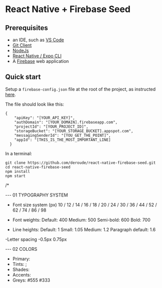# React Native + Firebase Seed

## Prerequisites

- an IDE, such as [VS Code](https://code.visualstudio.com/)
- [Git Client](https://git-scm.com/download/win)
- [NodeJs](https://nodejs.org/en/)
- [React Native / Expo CLI](https://reactnative.dev/docs/environment-setup)
- A [Firebase](https://firebase.google.com/docs/web/setup) web application

## Quick start

Setup a `firebase-config.json` file at the root of the project, as instructed [here](https://docs.expo.dev/guides/using-firebase/).

The file should look like this:

```
{
    "apiKey": "[YOUR_API_KEY]",
    "authDomain": "[YOUR_DOMAIN].firebaseapp.com",
    "projectId": "[YOUR_PROJECT_ID]",
    "storageBucket": "[YOUR_STORAGE_BUCKET].appspot.com",
    "messagingSenderId": "[YOU_GET_THE_POINT]",
    "appId": "[THIS_IS_THE_MOST_IMPORTANT_LINE]
  }
```

In a terminal:

```
git clone https://github.com/deroude/react-native-firebase-seed.git
cd react-native-firebase-seed
npm install
npm start
```

/\*

--- 01 TYPOGRAPHY SYSTEM

- Font size system (px)
  10 / 12 / 14 / 16 / 18 / 20 / 24 / 30 / 36 / 44 / 52 / 62 / 74 / 86 / 98

- Font weights:
  Default: 400
  Medium: 500
  Semi-bold: 600
  Bold: 700

- Line heights:
  Default: 1
  Small: 1.05
  Medium: 1.2
  Paragraph default: 1.6

-Letter spacing
-0.5px
0.75px

--- 02 COLORS

- Primary:
- Tints: ;
- Shades:
- Accents:
- Greys: #555 #333
